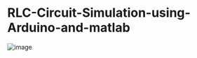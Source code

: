 # RLC-Circuit-Simulation-using-Arduino-and-matlab
![image](https://github.com/user-attachments/assets/80887f19-1bc9-4bd5-835a-079cbc80eaac)
